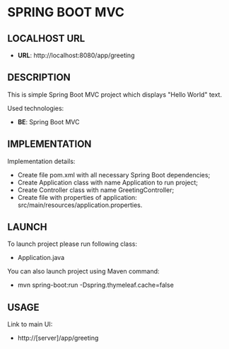 SPRING BOOT MVC
===============


LOCALHOST URL
-------------

* **URL**: http://localhost:8080/app/greeting


DESCRIPTION
-----------

This is simple Spring Boot MVC project which displays "Hello World" text. 

Used technologies:
* **BE**: Spring Boot MVC


IMPLEMENTATION
-----------

Implementation details:
* Create file pom.xml with all necessary Spring Boot dependencies;
* Create Application class with name Application to run project;
* Create Controller class with name GreetingController;
* Create file with properties of application: src/main/resources/application.properties.
  

LAUNCH
------

To launch project please run following class: 
* Application.java

You can also launch project using Maven command:
* mvn spring-boot:run -Dspring.thymeleaf.cache=false


USAGE
-----

Link to main UI:
* http://[server]/app/greeting